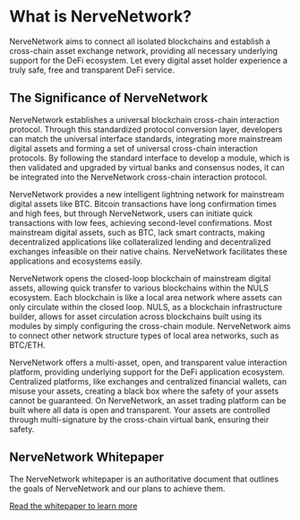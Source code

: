 # What is NerveNetwork?

NerveNetwork aims to connect all isolated blockchains and establish a cross-chain asset exchange network, providing all necessary underlying support for the DeFi ecosystem. Let every digital asset holder experience a truly safe, free and transparent DeFi service.

## The Significance of NerveNetwork
NerveNetwork establishes a universal blockchain cross-chain interaction protocol. Through this standardized protocol conversion layer, developers can match the universal interface standards, integrating more mainstream digital assets and forming a set of universal cross-chain interaction protocols. By following the standard interface to develop a module, which is then validated and upgraded by virtual banks and consensus nodes, it can be integrated into the NerveNetwork cross-chain interaction protocol.

NerveNetwork provides a new intelligent lightning network for mainstream digital assets like BTC. Bitcoin transactions have long confirmation times and high fees, but through NerveNetwork, users can initiate quick transactions with low fees, achieving second-level confirmations. Most mainstream digital assets, such as BTC, lack smart contracts, making decentralized applications like collateralized lending and decentralized exchanges infeasible on their native chains. NerveNetwork facilitates these applications and ecosystems easily.

NerveNetwork opens the closed-loop blockchain of mainstream digital assets, allowing quick transfer to various blockchains within the NULS ecosystem. Each blockchain is like a local area network where assets can only circulate within the closed loop. NULS, as a blockchain infrastructure builder, allows for asset circulation across blockchains built using its modules by simply configuring the cross-chain module. NerveNetwork aims to connect other network structure types of local area networks, such as BTC/ETH.

NerveNetwork offers a multi-asset, open, and transparent value interaction platform, providing underlying support for the DeFi application ecosystem. Centralized platforms, like exchanges and centralized financial wallets, can misuse your assets, creating a black box where the safety of your assets cannot be guaranteed. On NerveNetwork, an asset trading platform can be built where all data is open and transparent. Your assets are controlled through multi-signature by the cross-chain virtual bank, ensuring their safety.

## NerveNetwork Whitepaper
The NerveNetwork whitepaper is an authoritative document that outlines the goals of NerveNetwork and our plans to achieve them.

[Read the whitepaper to learn more](https://nerve-west.oss-us-west-1.aliyuncs.com/wp/Nerve_Whitepaper_EN.pdf)
